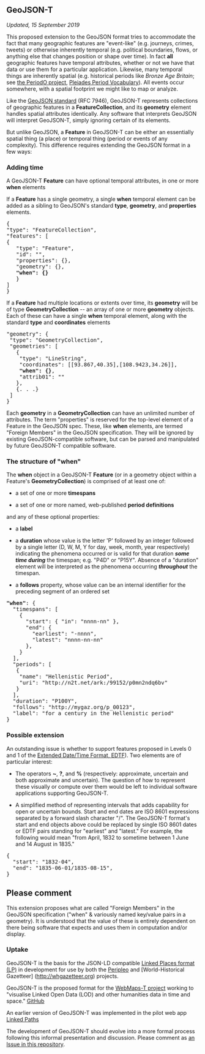 ## GeoJSON-T

_Updated, 15 September 2019_

This proposed extension to the GeoJSON format tries to accommodate the fact that many geographic features are "event-like" (e.g. journeys, crimes, tweets) or otherwise inherently temporal (e.g. political boundaries, flows, or anything else that changes position or shape over time). In fact **__all__** geographic features have temporal attributes, whether or not we have that data or use them for a particular application. Likewise, many temporal things are inherently spatial (e.g. historical periods like _Bronze Age Britain_; see [the PeriodO project](http//perio.do), [Pleiades Period Vocabulary](http://pleiades.stoa.org/vocabularies/time-periods)). All events occur somewhere, with a spatial footprint we might like to map or analyze.

Like the [GeoJSON standard](https://tools.ietf.org/html/rfc7946) (RFC 7946), GeoJSON-T represents collections of geographic features in a **FeatureCollection**, and its **geometry** element handles spatial attributes identically. Any software that interprets GeoJSON will interpret GeoJSON-T, simply ignoring certain of its elements.

But unlike GeoJSON, a **Feature** in GeoJSON-T can be either an essentially spatial thing (a place) or temporal thing (period or events of any complexity). This difference requires extending the GeoJSON format in a few ways:


### Adding time

A GeoJSON-T **Feature** can have optional temporal attributes, in one or more **when** elements

If a **Feature** has a single geometry, a single **when** temporal element can be added as a sibling to GeoJSON's standard **type**, **geometry**, and **properties** elements.

<pre>{
"type": "FeatureCollection",
"features": [
{
   "type": "Feature",
   "id": "",
   "properties": {},
   "geometry": {},
   <strong>"when": {}</strong>
   }
]
}</pre>

If a **Feature** had multiple locations or extents over time, its **geometry** will be of type **GeometryCollection** -- an array of one or more **geometry** objects. Each of these can have a single **when** temporal element, along with the standard **type** and **coordinates** elements

<pre>"geometry": {
 "type": "GeometryCollection",
 "geometries": [
   {
    "type": "LineString",
    "coordinates": [[93.867,40.35],[108.9423,34.26]],
    <strong>"when": {}</strong>,
    "attrib01": ""
   },
   {. . .}
 ]
}</pre>

Each **geometry** in a **GeometryCollection** can have an unlimited number of attributes. The term "properties" is reserved for the top-level element of a Feature in the GeoJSON spec. These, like **when** elements, are termed "Foreign Members" in the GeoJSON specification. They will be ignored by existing GeoJSON-compatible software, but can be parsed and manipulated by future GeoJSON-T compatible software.

### The structure of "when"

The **when** object in a GeoJSON-T **Feature** (or in a geometry object within a Feature's **GeometryCollection**) is comprised of at least one of:

- a set of one or more **timespans**

- a set of one or more named, web-published **period definitions**

and any of these optional properties:

- a **label**

- a **duration** whose value is the letter 'P' followed by an integer followed by a single letter (D, W, M, Y for day, week, month, year respectively) indicating the phenomena occurred or is valid for that duration _**some time during**_ the timespan; e.g. "P4D" or "P15Y". Absence of a "duration" element will be interpreted as the phenomena occurring _**throughout**_ the timespan.

- a **follows** property, whose value can be an internal identifier for the preceding segment of an ordered set

<pre><strong>"when"</strong>: {
  "timespans": [
    {  
      "start": { "in": "nnnn-nn" },
      "end": {
        "earliest": "-nnnn",
        "latest": "nnnn-nn-nn"
      },
    }
  ],
  "periods": [
   {
    "name": "Hellenistic Period",
    "uri": "http://n2t.net/ark:/99152/p0mn2ndq6bv"
   }
  ],
  "duration": "P100Y",
  "follows": "http://mygaz.org/p_00123",
  "label": "for a century in the Hellenistic period"
}</pre>

### Possible extension
An outstanding issue is whether to support features proposed in Levels 0 and 1 of the [Extended Date/Time Format, EDTF](https://www.loc.gov/standards/datetime/edtf.html)). Two elements are of particular interest:

- The operators **~**, **?**, and **%** (respectively: approximate, uncertain and both approximate and uncertain). The question of how to represent these visually or compute over them would be left to individual software applications supporting GeoJSON-T.

- A simplified method of representing intervals that adds capability for open or uncertain bounds. Start and end dates are ISO 8601 expressions separated by a forward slash character "/". The GeoJSON-T format's start and end objects above could be replaced by single ISO 8601 dates or EDTF pairs standing for "earliest" and "latest." For example, the following would mean "from April, 1832 to sometime between 1 June and 14 August in 1835."

<pre>
{  
  "start": "1832-04",
  "end": "1835-06-01/1835-08-15",
}
</pre>

## Please comment
This extension proposes what are called "Foreign Members" in the GeoJSON specification ("when" & variously named key/value pairs in a geometry). It is understood that the value of these is entirely dependent on there being software that expects and uses them in computation and/or display.

### Uptake

GeoJSON-T is the basis for the JSON-LD compatible [Linked Places format (LP)](https://github.com/LinkedPasts/linked-places) in development for use by both the [Peripleo](http://peripleo.pelagios.org) and [World-Historical Gazetteer] (http://whgazetteer.org) projects.

GeoJSON-T is the proposed format for the [WebMaps-T project](https://medium.com/pelagios/introducing-the-webmaps-t-working-group-7cff98021e42) working to "visualise Linked Open Data (LOD) and other humanities data in time and space." [GitHub](https://github.com/pelagios/Leaflet.timeline.webmapst)

An earlier version of GeoJSON-T was implemented in the pilot web app [Linked Paths](http://http://linkedpaths.kgeographer.org)

The development of GeoJSON-T should evolve into a more formal process following this informal presentation and discussion. Please comment as [an Issue in this repository](https://github.com/kgeographer/geojson-t/issues).
